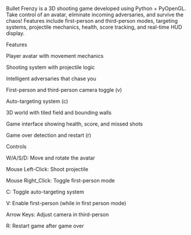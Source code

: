 Bullet Frenzy is a 3D shooting game developed using Python + PyOpenGL. Take control of an avatar, eliminate incoming adversaries, and survive the chaos! Features include first-person and third-person modes, targeting systems, projectile mechanics, health, score tracking, and real-time HUD display.

Features

Player avatar with movement mechanics

Shooting system with projectile logic

Intelligent adversaries that chase you

First-person and third-person camera toggle (v)

Auto-targeting system (c)

3D world with tiled field and bounding walls

Game interface showing health, score, and missed shots

Game over detection and restart (r)

Controls

W/A/S/D:	Move and rotate the avatar

Mouse Left-Click:	Shoot projectile

Mouse Right_Click:	Toggle first-person mode

C:	Toggle auto-targeting system

V:	Enable first-person (while in first person mode)

Arrow Keys:	Adjust camera in third-person

R:	Restart game after game over

